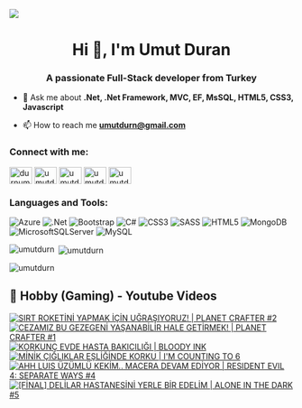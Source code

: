 ![](https://komarev.com/ghpvc/?username=umutdurn&color=blue)
<h1 align="center">Hi 👋, I'm Umut Duran</h1>
<h3 align="center">A passionate Full-Stack developer from Turkey</h3>

- 💬 Ask me about **.Net, .Net Framework, MVC, EF, MsSQL,  HTML5, CSS3,  Javascript**

- 📫 How to reach me **umutdurn@gmail.com**

<h3 align="left">Connect with me:</h3>
<p align="left">
<a href="https://twitter.com/durnumut" target="blank"><img align="center" src="https://raw.githubusercontent.com/rahuldkjain/github-profile-readme-generator/master/src/images/icons/Social/twitter.svg" alt="durnumut" height="30" width="40" /></a>
<a href="https://linkedin.com/in/umutdurn" target="blank"><img align="center" src="https://raw.githubusercontent.com/rahuldkjain/github-profile-readme-generator/master/src/images/icons/Social/linked-in-alt.svg" alt="umutdurn" height="30" width="40" /></a>
<a href="https://fb.com/umutdurn" target="blank"><img align="center" src="https://raw.githubusercontent.com/rahuldkjain/github-profile-readme-generator/master/src/images/icons/Social/facebook.svg" alt="umutdurn" height="30" width="40" /></a>
<a href="https://instagram.com/umutdurn" target="blank"><img align="center" src="https://raw.githubusercontent.com/rahuldkjain/github-profile-readme-generator/master/src/images/icons/Social/instagram.svg" alt="umutdurn" height="30" width="40" /></a>
<a href="https://www.youtube.com/c/umutdrn" target="blank"><img align="center" src="https://raw.githubusercontent.com/rahuldkjain/github-profile-readme-generator/master/src/images/icons/Social/youtube.svg" alt="umutdrn" height="30" width="40" /></a>
</p>

<h3 align="left">Languages and Tools:</h3>

![Azure](https://img.shields.io/badge/azure-%230072C6.svg?style=for-the-badge&logo=microsoftazure&logoColor=white)
  ![.Net](https://img.shields.io/badge/.NET-5C2D91?style=for-the-badge&logo=.net&logoColor=white)
  ![Bootstrap](https://img.shields.io/badge/bootstrap-%238511FA.svg?style=for-the-badge&logo=bootstrap&logoColor=white)
  ![C#](https://img.shields.io/badge/c%23-%23239120.svg?style=for-the-badge&logo=csharp&logoColor=white)
  ![CSS3](https://img.shields.io/badge/css3-%231572B6.svg?style=for-the-badge&logo=css3&logoColor=white)
  ![SASS](https://img.shields.io/badge/SASS-hotpink.svg?style=for-the-badge&logo=SASS&logoColor=white)
  ![HTML5](https://img.shields.io/badge/html5-%23E34F26.svg?style=for-the-badge&logo=html5&logoColor=white)
  ![MongoDB](https://img.shields.io/badge/MongoDB-%234ea94b.svg?style=for-the-badge&logo=mongodb&logoColor=white)
  ![MicrosoftSQLServer](https://img.shields.io/badge/Microsoft%20SQL%20Server-CC2927?style=for-the-badge&logo=microsoft%20sql%20server&logoColor=white)
  ![MySQL](https://img.shields.io/badge/mysql-4479A1.svg?style=for-the-badge&logo=mysql&logoColor=white)

<p><img align="left" src="https://github-readme-stats.vercel.app/api/top-langs?username=umutdurn&show_icons=true&locale=en&layout=compact" alt="umutdurn" /></p>

<p>&nbsp;<img align="center" src="https://github-readme-stats.vercel.app/api?username=umutdurn&show_icons=true&locale=en" alt="umutdurn" /></p>

<p><img align="center" src="https://github-readme-streak-stats.herokuapp.com/?user=umutdurn&" alt="umutdurn" /></p>

<summary><h2>📸 Hobby (Gaming) - Youtube Videos</h2></summary>

<!-- BEGIN YOUTUBE-CARDS -->
[![SIRT ROKETİNİ YAPMAK İÇİN UĞRAŞIYORUZ! | PLANET CRAFTER #2](https://ytcards.demolab.com/?id=HZA8KCiymqA&title=SIRT+ROKET%C4%B0N%C4%B0+YAPMAK+%C4%B0%C3%87%C4%B0N+U%C4%9ERA%C5%9EIYORUZ%21+%7C+PLANET+CRAFTER+%232&lang=en&timestamp=1714842008&background_color=%230d1117&title_color=%23ffffff&stats_color=%23dedede&max_title_lines=1&width=250&border_radius=5 "SIRT ROKETİNİ YAPMAK İÇİN UĞRAŞIYORUZ! | PLANET CRAFTER #2")](https://www.youtube.com/watch?v=HZA8KCiymqA)
[![CEZAMIZ BU GEZEGENİ YAŞANABİLİR HALE GETİRMEK! | PLANET CRAFTER #1](https://ytcards.demolab.com/?id=67wSrGaoaBM&title=CEZAMIZ+BU+GEZEGEN%C4%B0+YA%C5%9EANAB%C4%B0L%C4%B0R+HALE+GET%C4%B0RMEK%21+%7C+PLANET+CRAFTER+%231&lang=en&timestamp=1714575605&background_color=%230d1117&title_color=%23ffffff&stats_color=%23dedede&max_title_lines=1&width=250&border_radius=5 "CEZAMIZ BU GEZEGENİ YAŞANABİLİR HALE GETİRMEK! | PLANET CRAFTER #1")](https://www.youtube.com/watch?v=67wSrGaoaBM)
[![KORKUNÇ EVDE HASTA BAKICILIĞI | BLOODY INK](https://ytcards.demolab.com/?id=0pfLgXXbXJQ&title=KORKUN%C3%87+EVDE+HASTA+BAKICILI%C4%9EI+%7C+BLOODY+INK&lang=en&timestamp=1713286800&background_color=%230d1117&title_color=%23ffffff&stats_color=%23dedede&max_title_lines=1&width=250&border_radius=5 "KORKUNÇ EVDE HASTA BAKICILIĞI | BLOODY INK")](https://www.youtube.com/watch?v=0pfLgXXbXJQ)
[![MİNİK ÇIĞLIKLAR EŞLİĞİNDE KORKU | I'M COUNTING TO 6](https://ytcards.demolab.com/?id=eNUMLmpSoV0&title=M%C4%B0N%C4%B0K+%C3%87I%C4%9ELIKLAR+E%C5%9EL%C4%B0%C4%9E%C4%B0NDE+KORKU+%7C+I%27M+COUNTING+TO+6&lang=en&timestamp=1712685629&background_color=%230d1117&title_color=%23ffffff&stats_color=%23dedede&max_title_lines=1&width=250&border_radius=5 "MİNİK ÇIĞLIKLAR EŞLİĞİNDE KORKU | I'M COUNTING TO 6")](https://www.youtube.com/watch?v=eNUMLmpSoV0)
[![AHH LUIS ÜZÜMLÜ KEKİM.. MACERA DEVAM EDİYOR | RESIDENT EVIL 4: SEPARATE WAYS #4](https://ytcards.demolab.com/?id=kX9BZDXy7NY&title=AHH+LUIS+%C3%9CZ%C3%9CML%C3%9C+KEK%C4%B0M..+MACERA+DEVAM+ED%C4%B0YOR+%7C+RESIDENT+EVIL+4%3A+SEPARATE+WAYS+%234&lang=en&timestamp=1711648821&background_color=%230d1117&title_color=%23ffffff&stats_color=%23dedede&max_title_lines=1&width=250&border_radius=5 "AHH LUIS ÜZÜMLÜ KEKİM.. MACERA DEVAM EDİYOR | RESIDENT EVIL 4: SEPARATE WAYS #4")](https://www.youtube.com/watch?v=kX9BZDXy7NY)
[![[FİNAL] DELİLAR HASTANESİNİ YERLE BİR EDELİM | ALONE IN THE DARK #5](https://ytcards.demolab.com/?id=B9sufbzdTpg&title=%5BF%C4%B0NAL%5D+DEL%C4%B0LAR+HASTANES%C4%B0N%C4%B0+YERLE+B%C4%B0R+EDEL%C4%B0M+%7C+ALONE+IN+THE+DARK+%235&lang=en&timestamp=1711562405&background_color=%230d1117&title_color=%23ffffff&stats_color=%23dedede&max_title_lines=1&width=250&border_radius=5 "[FİNAL] DELİLAR HASTANESİNİ YERLE BİR EDELİM | ALONE IN THE DARK #5")](https://www.youtube.com/watch?v=B9sufbzdTpg)
<!-- END YOUTUBE-CARDS -->
